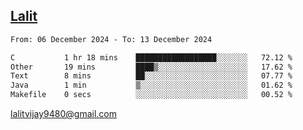 ## [Lalit](https://lalit.sh)

<!--START_SECTION:waka-->

```txt
From: 06 December 2024 - To: 13 December 2024

C           1 hr 18 mins    ██████████████████░░░░░░░   72.12 %
Other       19 mins         ████▒░░░░░░░░░░░░░░░░░░░░   17.62 %
Text        8 mins          ██░░░░░░░░░░░░░░░░░░░░░░░   07.77 %
Java        1 min           ▒░░░░░░░░░░░░░░░░░░░░░░░░   01.62 %
Makefile    0 secs          ░░░░░░░░░░░░░░░░░░░░░░░░░   00.52 %
```

<!--END_SECTION:waka-->

lalitvijay9480@gmail.com
